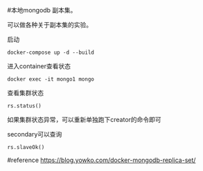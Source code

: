 #本地mongodb 副本集。

可以做各种关于副本集的实验。


启动
```` 
docker-compose up -d --build
````

进入container查看状态
````
docker exec -it mongo1 mongo
````

查看集群状态
````
rs.status()
````

如果集群状态异常，可以重新单独跑下creator的命令即可

secondary可以查询
````
rs.slaveOk() 
````

#reference
https://blog.yowko.com/docker-mongodb-replica-set/
